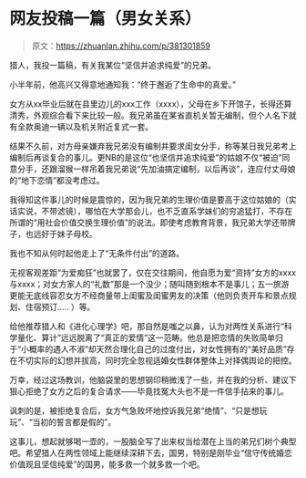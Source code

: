 # 网友投稿一篇（男女关系）

> 原文：<https://zhuanlan.zhihu.com/p/381301859>

猎人，我投一篇稿，有关我某位“坚信并追求纯爱”的兄弟。

小半年前，他高兴又得意地通知我：“终于邂逅了生命中的真爱。”

女方从xx毕业后就在县里边儿的xxx工作（xxxx），父母在乡下开馆子，长得还算清秀，外观综合看下来比较一般。我兄弟虽在某省直机关暂无编制，但个人名下就有全款奥迪一辆以及机关附近复式一套。

结果不久前，对方母亲嫌弃我兄弟没有编制并要求闺女分手，称等某日我兄弟考上编制后再谈复合的事儿。更NB的是这位“也坚信并追求纯爱”的姑娘不仅“被迫”同意分手，还跟溜猴一样吊着我兄弟说“先加油搞定编制，以后再谈”，连应付丈母娘的“地下恋情”都没考虑过。

我得知这件事儿的时候是震惊的，因为我兄弟的生理价值是要高于这位姑娘的（实话实说，不带滤镜），哪怕在大学那会儿，也不乏直系学妹们的穷追猛打，不存在所谓的“用社会价值交换生理价值”的说法。即使考虑教育背景，我兄弟大学还带牌子，也远好于妹子母校。

我也不知从何时起他走上了“无条件付出”的道路。

无视客观差距“为爱痴狂”也就罢了，仅在交往期间，他自愿为爱“资持”女方的xxxx与xxxx；对女方家人的“礼数”那是一个没少；随叫随到根本不是事儿；五一旅游更能无底线容忍女方不经商量带上闺蜜及闺蜜男友的决策（他则负责开车和景点规划、住宿预订..... ）等。

给他推荐猎人和《进化心理学》吧，那自然是嗤之以鼻，认为对两性关系进行“科学量化、算计”远远脱离了“真正的爱情”这一范畴。他总是把恋情的失败简单归于“小概率的遇人不淑”却天然合理化自己的过度付出，对女性拥有的“美好品质”存在不切实际的幻想并拔高，同时完全忽视适婚女性群体整体上对择偶舆论的把控。

万幸，经过这场教训，他脑袋里的思想钢印稍微浅了一些，并在我的分析、建议下狠心拒绝了女方之后的复合请求——毕竟找冤大头也不是一件信手拈来的事儿。

讽刺的是，被拒绝复合后，女方气急败坏地控诉我兄弟“绝情”、“只是想玩玩”、“当初的誓言都是假的”。

这事儿，想起就够喝一壶的，一股脑全写了出来权当给潜在上当的弟兄们树个典型吧。希望猎人在两性领域上能继续深耕下去，国男，特别是刚毕业“信守传统婚恋价值观且坚信纯爱”的国男，能多救一个就多救一个吧。
